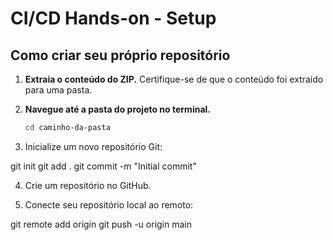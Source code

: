 # CI/CD Hands-on - Setup

## Como criar seu próprio repositório

1. **Extraia o conteúdo do ZIP.**
   Certifique-se de que o conteúdo foi extraído para uma pasta.

2. **Navegue até a pasta do projeto no terminal.**
   ```bash
   cd caminho-da-pasta

3. Inicialize um novo repositório Git:

git init
git add .
git commit -m "Initial commit"

4. Crie um repositório no GitHub.

5. Conecte seu repositório local ao remoto:

git remote add origin <URL-DO-SEU-REPO>
git push -u origin main
